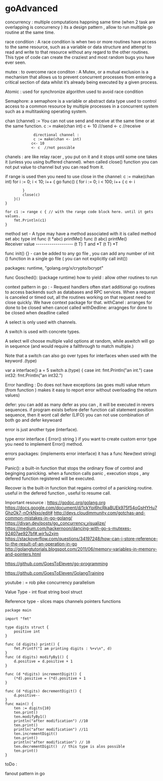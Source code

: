 # goAdvanced

concurrency : multiple computations happning same time (when 2 task are overlapping is concurrency )  its a design pattern , allow to run multiple go routine at the same time.

race condition : 
A race condition is when two or more routines have access to the same resource, such as a variable or data structure and attempt to read and write to that resource without any regard to the other routines. This type of code can create the craziest and most random bugs you have ever seen. 

mutex : to overcome race conditon :
A Mutex, or a mutual exclusion is a mechanism that allows us to prevent concurrent processes from entering a critical section of data whilst it’s already being executed by a given process.

Atomic : used for synchronize algorithm used to avoid race condition

Semaphore: a semaphore is a variable or abstract data type used to control access to a common resource by multiple processes in a concurrent system such as a multitasking operating system.

chan (channel) :=  You can not use send and receive at the same time or at the same function. 
                c := make(chan int)
                c <- 10 ///send
                 <- c     //receive

                 directional channel :
                 c := make(chan <- int) 
                c<- 10 
                <- c  //not possible
chanels : are like relay racer , you put on it and it stops until some one takes it (unless you using buffered channel). 
when called close() function you can not put value to channel but you can read from it.

if range is used then you need to use close in the channel:
     c := make(chan int)
	for i := 0; i < 10; i++ {
		go func() {
			for i := 0; i < 100; i++ {
				c <- i

			}
			close(c)
		}()
	}

	for c1 := range c { // with the range code block here. until it gets values.
		fmt.Println(c1)
	}

method set -  A type may have a method associated with it is called method set 
            abc type int 
            func (t *abc) printMe() 
            func (t abc) printMe()  
            Receiver  value 
            -------------------
            (t T)      T and *T
            (t T)         *T

func init() {} - can be added to any go file , you can add any number of init () function in a single go file ( you can not explicitly call init()) 

packages: runtime, "golang.org/x/crypto/bcrypt"

func Gosched(): (package runtime)
how to yield : allow other routines to run  

context pattern in go : - Request handlers often start additional go routines to access backends such as databases  and RPC services.
When a request is canceled or timed out, all the routines working on that request need to close quickly. We have context package for that.
withCanel : arranges for done to be closed when cancel called 
withDedline: arragnges for done to be closed when deadline called 


A select is only used with channels.

A switch is used with concrete types.

A select will choose multiple valid options at random, while aswitch will go in sequence (and would require a fallthrough to match multiple.)

Note that a switch can also go over types for interfaces when used with the keyword .(type)

var a interface{}
a = 5
switch a.(type) {
case int:
     fmt.Println("an int.")
case int32:
     fmt.Println("an int32.")



Error handling :
Do does not have exceptions (as goes multi value return (from function ) makes it easy to report error without overloading the return values)

defer: you can add as many defer as you can , it will be executed in revers sequences.
         if program exists before defer function call statement position sequence, then it wont call defer (LIFO)
         you can not use combination of both go and defer keywoard

error is just another type (interface). 

type error interface {
     Error() string
}
if you want to create custom error type you need to implement Error() method.

errors packages: (implements error interface)
it has a func New(text string) error  

Panic(): a built-in function that stops the ordinary flow of control and beginging panicking. when a function calls panic , execution stops , any defered function registered will be executed.

Recover is the built-in function that regains control of a panicking routine. useful in the defered function , useful to resume call.




Important resource :
https://godoc.org/golang.org
https://docs.google.com/document/d/1ckYpi6hcRkaBUEk975f54oGsHYHu7GhzOk7-nOrkNxo/edit#
http://devs.cloudimmunity.com/gotchas-and-common-mistakes-in-go-golang/
https://divan.dev/posts/go_concurrency_visualize/
https://medium.com/hackernoon/dancing-with-go-s-mutexes-92407ae927bf#.wjr1u2xjm
https://stackoverflow.com/questions/34197248/how-can-i-store-reference-to-the-result-of-an-operation-in-go
http://golangtutorials.blogspot.com/2011/06/memory-variables-in-memory-and-pointers.html

https://github.com/GoesToEleven/go-programming

https://github.com/GoesToEleven/GolangTraining


youtube : = rob pike concurrency parallelism

Value Type - int float string bool struct 


Reference type -  slices maps channels pointers functions 


```
package main

import "fmt"

type digits struct {
	positive int
}

func (d digits) print() {
	fmt.Printf("I am printing digits : %+v\n", d)
}
func (d digits) modifyBy1() {
	d.positive = d.positive + 1
}

func (d *digits) incrementDigit() {
	(*d).positive = (*d).positive + 1
}

func (d *digits) decrementDigit() {
	d.positive--
}
func main() {
	ten := digits{10}
	ten.print()
	ten.modifyBy1()
	println("after modification") //10
	ten.print()
	println("after modification") //11
	ten.incrementDigit()
	ten.print()
	println("after modification") // 10
	ten.decrementDigit()  // this type is alos possible 
	ten.print()
}
```



toDo : 

fanout pattern in go 



